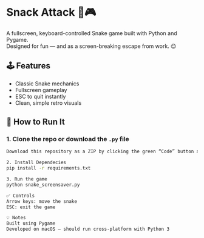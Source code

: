 # Snack Attack 🐍🎮

A fullscreen, keyboard-controlled Snake game built with Python and Pygame.  
Designed for fun — and as a screen-breaking escape from work. 😉

## 🕹 Features
- Classic Snake mechanics
- Fullscreen gameplay
- ESC to quit instantly
- Clean, simple retro visuals

## 🚀 How to Run It

### 1. Clone the repo or download the `.py` file

```bash
Download this repository as a ZIP by clicking the green “Code” button above, then unzip it.

2. Install Dependecies
pip install -r requirements.txt

3. Run the game
python snake_screensaver.py

✅ Controls
Arrow keys: move the snake
ESC: exit the game

💡 Notes
Built using Pygame
Developed on macOS — should run cross-platform with Python 3
